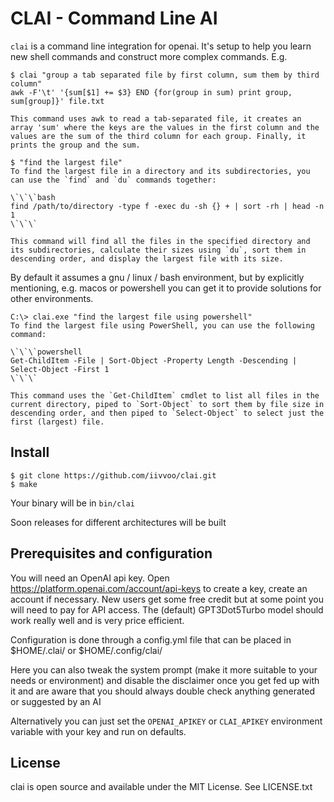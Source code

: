 # CLAI - Command Line AI

`clai` is a command line integration for openai. It's setup to help you learn
new shell commands and construct more complex commands. E.g.

```
$ clai "group a tab separated file by first column, sum them by third column"
awk -F'\t' '{sum[$1] += $3} END {for(group in sum) print group, sum[group]}' file.txt

This command uses awk to read a tab-separated file, it creates an array 'sum' where the keys are the values in the first column and the values are the sum of the third column for each group. Finally, it prints the group and the sum.
```

```
$ "find the largest file"
To find the largest file in a directory and its subdirectories, you can use the `find` and `du` commands together:

\`\`\`bash
find /path/to/directory -type f -exec du -sh {} + | sort -rh | head -n 1
\`\`\`

This command will find all the files in the specified directory and its subdirectories, calculate their sizes using `du`, sort them in descending order, and display the largest file with its size.
```

By default it assumes a gnu / linux / bash environment, but by explicitly mentioning, e.g. macos or powershell you can get
it to provide solutions for other environments.

```
C:\> clai.exe "find the largest file using powershell"
To find the largest file using PowerShell, you can use the following command:

\`\`\`powershell
Get-ChildItem -File | Sort-Object -Property Length -Descending | Select-Object -First 1
\`\`\`

This command uses the `Get-ChildItem` cmdlet to list all files in the current directory, piped to `Sort-Object` to sort them by file size in descending order, and then piped to `Select-Object` to select just the first (largest) file.
```

## Install

```
$ git clone https://github.com/iivvoo/clai.git
$ make
```

Your binary will be in `bin/clai`

Soon releases for different architectures will be built

## Prerequisites and configuration

You will need an OpenAI api key. Open https://platform.openai.com/account/api-keys to create a key, create an
account if necessary. New users get some free credit but at some point you will need to pay for API access.
The (default) GPT3Dot5Turbo model should work really well and is very price efficient.

Configuration is done through a config.yml file that can be placed in $HOME/.clai/ or $HOME/.config/clai/

Here you can also tweak the system prompt (make it more suitable to your needs or environment) and disable the disclaimer once you  get fed up with it and are aware that you should always double check anything generated or suggested by an AI

Alternatively you can just set the `OPENAI_APIKEY` or `CLAI_APIKEY` environment variable with your key and run on defaults.


## License

clai is open source and available under the MIT License. See LICENSE.txt
